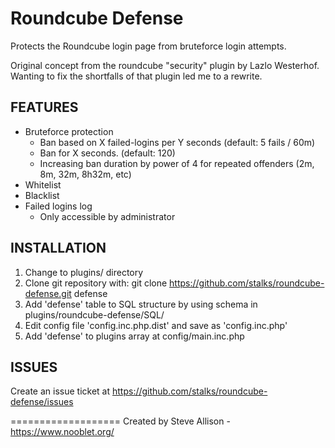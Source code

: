 Roundcube Defense
===================
Protects the Roundcube login page from bruteforce login attempts.

Original concept from the roundcube "security" plugin by Lazlo Westerhof.
Wanting to fix the shortfalls of that plugin led me to a rewrite.

FEATURES
-------------------
- Bruteforce protection
    - Ban based on X failed-logins per Y seconds (default: 5 fails / 60m)
    - Ban for X seconds. (default: 120)
    - Increasing ban duration by power of 4 for repeated offenders (2m, 8m, 32m, 8h32m, etc)
- Whitelist
- Blacklist
- Failed logins log
    - Only accessible by administrator

INSTALLATION
--------------------
1. Change to plugins/ directory
2. Clone git repository with: git clone https://github.com/stalks/roundcube-defense.git defense
3. Add 'defense' table to SQL structure by using schema in plugins/roundcube-defense/SQL/
4. Edit config file 'config.inc.php.dist' and save as 'config.inc.php'
4. Add 'defense' to plugins array at config/main.inc.php

ISSUES
--------------------
Create an issue ticket at https://github.com/stalks/roundcube-defense/issues

===================
Created by Steve Allison - https://www.nooblet.org/